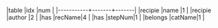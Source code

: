 |table      |idx    |num	|
|-----------+-------+-------|
|recipie    |name   |1      |
|recipie    |author |2      |
|has        |recName|4      |
|has        |stepNum|1      |
|belongs    |catName|1      |
